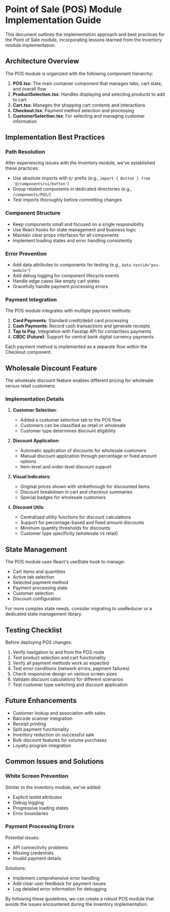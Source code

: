 
# Point of Sale (POS) Module Implementation Guide

This document outlines the implementation approach and best practices for the Point of Sale module, incorporating lessons learned from the Inventory module implementation.

## Architecture Overview

The POS module is organized with the following component hierarchy:

1. **POS.tsx**: The main container component that manages tabs, cart state, and overall flow
2. **ProductSelection.tsx**: Handles displaying and selecting products to add to cart
3. **Cart.tsx**: Manages the shopping cart contents and interactions
4. **Checkout.tsx**: Payment method selection and processing
5. **CustomerSelection.tsx**: For selecting and managing customer information

## Implementation Best Practices

### Path Resolution

After experiencing issues with the Inventory module, we've established these practices:

- Use absolute imports with `@/` prefix (e.g., `import { Button } from '@/components/ui/button'`)
- Group related components in dedicated directories (e.g., `/components/POS/`)
- Test imports thoroughly before committing changes

### Component Structure

- Keep components small and focused on a single responsibility
- Use React hooks for state management and business logic
- Maintain clear props interfaces for all components
- Implement loading states and error handling consistently

### Error Prevention

- Add data attributes to components for testing (e.g., `data-testid="pos-module"`)
- Add debug logging for component lifecycle events
- Handle edge cases like empty cart states
- Gracefully handle payment processing errors

### Payment Integration

The POS module integrates with multiple payment methods:

1. **Card Payments**: Standard credit/debit card processing
2. **Cash Payments**: Record cash transactions and generate receipts
3. **Tap to Pay**: Integration with Fasstap API for contactless payments
4. **CBDC (Future)**: Support for central bank digital currency payments

Each payment method is implemented as a separate flow within the Checkout component.

## Wholesale Discount Feature

The wholesale discount feature enables different pricing for wholesale versus retail customers:

### Implementation Details

1. **Customer Selection**:
   - Added a customer selection tab to the POS flow
   - Customers can be classified as retail or wholesale
   - Customer type determines discount eligibility

2. **Discount Application**:
   - Automatic application of discounts for wholesale customers
   - Manual discount application through percentage or fixed amount options
   - Item-level and order-level discount support

3. **Visual Indicators**:
   - Original prices shown with strikethrough for discounted items
   - Discount breakdown in cart and checkout summaries
   - Special badges for wholesale customers

4. **Discount Utils**:
   - Centralized utility functions for discount calculations
   - Support for percentage-based and fixed amount discounts
   - Minimum quantity thresholds for discounts
   - Customer type specificity (wholesale vs retail)

## State Management

The POS module uses React's useState hook to manage:

- Cart items and quantities
- Active tab selection
- Selected payment method
- Payment processing state
- Customer selection
- Discount configuration

For more complex state needs, consider migrating to useReducer or a dedicated state management library.

## Testing Checklist

Before deploying POS changes:

1. Verify navigation to and from the POS route
2. Test product selection and cart functionality
3. Verify all payment methods work as expected
4. Test error conditions (network errors, payment failures)
5. Check responsive design on various screen sizes
6. Validate discount calculations for different scenarios
7. Test customer type switching and discount application

## Future Enhancements

- Customer lookup and association with sales
- Barcode scanner integration
- Receipt printing
- Split payment functionality
- Inventory reduction on successful sale
- Bulk discount features for volume purchases
- Loyalty program integration

## Common Issues and Solutions

### White Screen Prevention

Similar to the inventory module, we've added:
- Explicit testid attributes
- Debug logging
- Progressive loading states
- Error boundaries

### Payment Processing Errors

Potential issues:
- API connectivity problems
- Missing credentials
- Invalid payment details

Solutions:
- Implement comprehensive error handling
- Add clear user feedback for payment issues
- Log detailed error information for debugging

By following these guidelines, we can create a robust POS module that avoids the issues encountered during the Inventory implementation.

